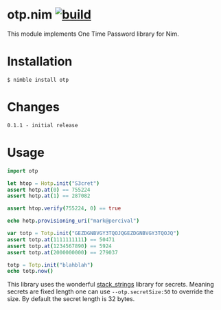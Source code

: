 # otp.nim [![build](https://github.com/OpenSystemsLab/otp.nim/actions/workflows/action.yaml/badge.svg)](https://github.com/OpenSystemsLab/otp.nim/actions/workflows/action.yaml)

This module implements One Time Password library for Nim.


Installation
============

    $ nimble install otp

Changes
=======

    0.1.1 - initial release

Usage
=====
```nim
import otp

let htop = Hotp.init("S3cret")
assert hotp.at(0) == 755224
assert hotp.at(1) == 287082

assert htop.verify(755224, 0) == true

echo hotp.provisioning_uri("mark@percival")

var totp = Totp.init("GEZDGNBVGY3TQOJQGEZDGNBVGY3TQOJQ")
assert totp.at(1111111111) == 50471
assert totp.at(1234567890) == 5924
assert totp.at(2000000000) == 279037

totp = Totp.init("blahblah")
echo totp.now()
```

This library uses the wonderful [stack_strings](https://github.com/termermc/nim-stack-strings) library for secrets.
Meaning secrets are fixed length one can use `--otp.secretSize:50` to override the size.
By default the secret length is 32 bytes.
